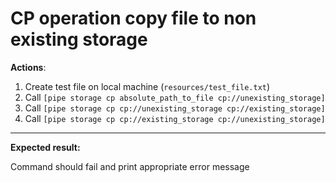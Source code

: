 # CP operation copy file to non existing storage

**Actions**:

1.	Create test file on local machine (`resources/test_file.txt`)
2.	Call `[pipe storage cp absolute_path_to_file cp://unexisting_storage]`
3.	Call `[pipe storage cp cp://unexisting_storage cp://existing_storage]`
4.	Call `[pipe storage cp cp://existing_storage cp://unexisting_storage]`

***
**Expected result:**

Command should fail and print appropriate error message